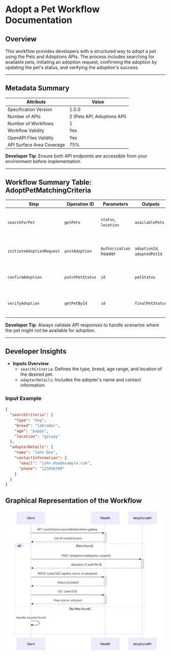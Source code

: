 # Adopt a Pet Workflow Documentation

## Overview

This workflow provides developers with a structured way to adopt a pet using the Pets and Adoptions APIs. The process includes searching for available pets, initiating an adoption request, confirming the adoption by updating the pet's status, and verifying the adoption's success.

---

## Metadata Summary

| Attribute                  | Value                                     |
|----------------------------|-------------------------------------------|
| Specification Version      | 1.0.0                                    |
| Number of APIs             | 2 (Pets API, Adoptions API)              |
| Number of Workflows        | 1                                        |
| Workflow Validity          | Yes                                      |
| OpenAPI Files Validity     | Yes                                      |
| API Surface Area Coverage  | 75%                                      |

**Developer Tip**: Ensure both API endpoints are accessible from your environment before implementation.

---

## Workflow Summary Table: AdoptPetMatchingCriteria

| Step                | Operation ID                      | Parameters              | Outputs            | Description                                         |
|---------------------|------------------------------------|-------------------------|--------------------|-----------------------------------------------------|
| `searchForPet`      | `getPets`                         | `status`, `location`    | `availablePets`   | Searches for pets based on the criteria provided.  |
| `initiateAdoptionRequest` | `postAdoption`                | `Authorization` header  | `adoptionId`, `adoptedPetId` | Initiates the adoption process for a selected pet. |
| `confirmAdoption`   | `patchPetStatus`                 | `id`                    | `petStatus`       | Updates the pet's status to 'adopted'.            |
| `verifyAdoption`    | `getPetById`                     | `id`                    | `finalPetStatus`  | Confirms the pet's status is set to 'adopted'.     |

**Developer Tip**: Always validate API responses to handle scenarios where the pet might not be available for adoption.

---

## Developer Insights

- **Inputs Overview**:
  - `searchCriteria`: Defines the type, breed, age range, and location of the desired pet.
  - `adopterDetails`: Includes the adopter's name and contact information.

### Input Example

```json
{
  "searchCriteria": {
    "type": "dog",
    "breed": "labrador",
    "age": "puppy",
    "location": "galway"
  },
  "adopterDetails": {
    "name": "John Doe",
    "contactInformation": {
      "email": "john.doe@example.com",
      "phone": "123456789"
    }
  }
}
```

## Graphical Representation of the Workflow

![adopt-a-pet-1.png](./images/embedded/adopt-a-pet-1.png)

